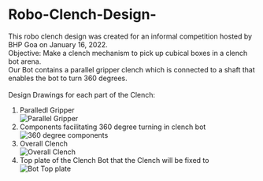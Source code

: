 # Robo-Clench-Design-
This robo clench design was created for an informal competition hosted by BHP Goa on January 16, 2022.<br>
Objective: Make a clench mechanism to pick up cubical boxes in a clench bot arena.<br>Our Bot contains a parallel gripper clench which is connected to a shaft that enables the bot to turn 360 degrees.
<br><br>
Design Drawings for each part of the Clench:
<br>
1. Paralledl Gripper<br>
![Parallel Gripper](https://github.com/norac1243/Robo-Clench-Design----Parellel-Gripper-with-360-degree-turn/blob/main/Parallel%20Gripper.jpg) <br>
2. Components facilitating 360 degree turning in clench bot <br> 
![360 degree components](https://github.com/norac1243/Robo-Clench-Design----Parellel-Gripper-with-360-degree-turn/blob/main/Components%20Facilitating%20360%20Degree%20turn%20of%20clench.jpg) <br>
3. Overall Clench<br>
![Overall Clench](https://github.com/norac1243/Robo-Clench-Design----Parellel-Gripper-with-360-degree-turn/blob/main/Clech%20with%20Parallel%20Gripper.jpg)<br>
4. Top plate of the Clench Bot that the Clench will be fixed to <br>
![Bot Top plate](https://github.com/norac1243/Robo-Clench-Design----Parellel-Gripper-with-360-degree-turn/blob/main/Top%20Plate%20of%20Bot%20Chassis.jpg)<br>
